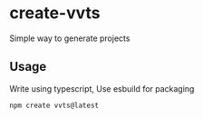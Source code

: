# create-vvts
Simple way to generate projects

## Usage
Write using typescript, Use esbuild for packaging

```sh
npm create vvts@latest
```